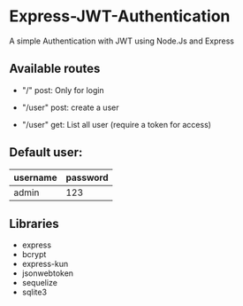 # Express-JWT-Authentication
A simple Authentication with JWT using Node.Js and Express

## Available  routes


* "/" post: Only for login
* "/user" post: create a user

* "/user" get: List all user (require a token for access)


## Default user: 

| username  | password  |
|---|-------------------|
|   admin   |    123    |

## Libraries

* express 
* bcrypt
* express-kun
* jsonwebtoken
* sequelize
* sqlite3
